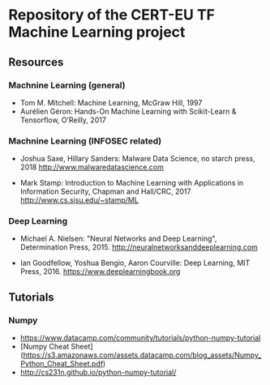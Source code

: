# Repository of the CERT-EU TF Machine Learning project
## Resources

### Machnine Learning (general)
* Tom M. Mitchell: Machine Learning, McGraw Hill, 1997
* Aurélien Géron: Hands-On Machine Learning with Scikit-Learn & Tensorflow, O’Reilly, 2017

### Machnine Learning (INFOSEC related)
* Joshua Saxe, Hillary Sanders: Malware Data Science, no starch press, 2018
http://www.malwaredatascience.com

* Mark Stamp: Introduction to Machine Learning with Applications in Information Security, Chapman and Hall/CRC,  2017 http://www.cs.sjsu.edu/~stamp/ML


### Deep Learning
* Michael A. Nielsen: "Neural Networks and Deep Learning", Determination Press, 2015. http://neuralnetworksanddeeplearning.com

* Ian Goodfellow, Yoshua Bengio, Aaron Courville: Deep Learning, MIT Press, 2016. https://www.deeplearningbook.org


## Tutorials

### Numpy

* https://www.datacamp.com/community/tutorials/python-numpy-tutorial
* [Numpy Cheat Sheet] (https://s3.amazonaws.com/assets.datacamp.com/blog_assets/Numpy_Python_Cheat_Sheet.pdf)
* http://cs231n.github.io/python-numpy-tutorial/
